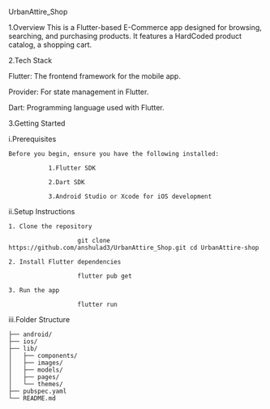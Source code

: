 UrbanAttire_Shop

1.Overview
This is a Flutter-based E-Commerce app designed for browsing, searching, and purchasing products. It features a HardCoded product catalog, a shopping cart. 

2.Tech Stack

Flutter: The frontend framework for the mobile app.

Provider: For state management in Flutter.

Dart: Programming language used with Flutter.

3.Getting Started


i.Prerequisites

    Before you begin, ensure you have the following installed:

               1.Flutter SDK

               2.Dart SDK

               3.Android Studio or Xcode for iOS development

ii.Setup Instructions

    1. Clone the repository  

                       git clone https://github.com/anshulad3/UrbanAttire_Shop.git cd UrbanAttire-shop
   
    2. Install Flutter dependencies

                       flutter pub get

    3. Run the app

                       flutter run


iii.Folder Structure

    ├── android/
    ├── ios/
    ├── lib/
    │   ├── components/
    │   ├── images/
    │   ├── models/
    │   ├── pages/
    │   └── themes/
    ├── pubspec.yaml
    └── README.md
   
    
